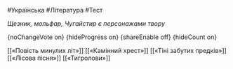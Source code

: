 #Українська #Література #Тест

*Щезник, мольфар, Чугайстир є персонажами твору*

{noChangeVote on}
{hideProgress on}
{shareEnable off}
{hideCount on}

[[«Повість минулих літ»]]
[[«Камінний хрест»]]
[[«Тіні забутих предків»]]
[[«Лісова пісня»]]
[[«Тигролови»]]
